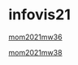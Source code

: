 # infovis21
[mom2021mw36](https://marcosrojasitba.github.io/infovis21/mom2021w36)

[mom2021mw38](https://marcosrojasitba.github.io/infovis21/mom2021w38)

